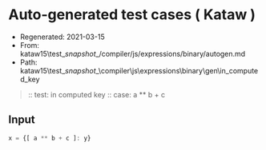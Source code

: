 # Auto-generated test cases ( Kataw )
- Regenerated: 2021-03-15
- From: kataw15\test\__snapshot__/compiler/js/expressions/binary/autogen.md
- Path: kataw15\test\__snapshot__\compiler\js\expressions\binary\gen\in_computed_key
> :: test: in computed key
> :: case: a ** b + c
## Input

`````js
x = {[ a ** b + c ]: y}
`````

